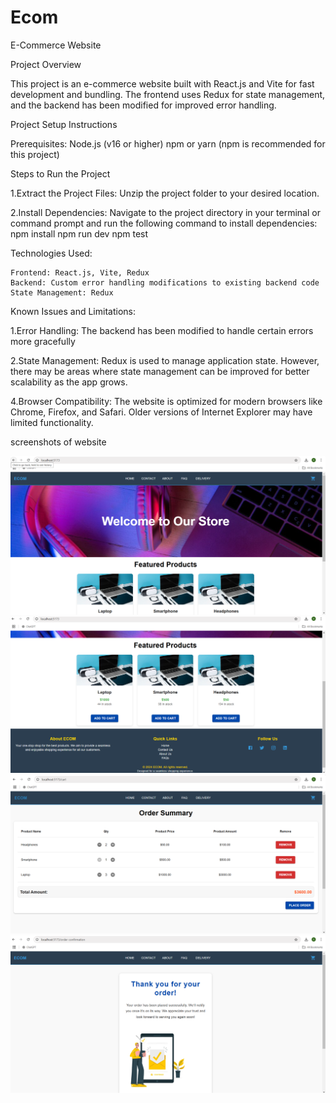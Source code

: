 # Ecom
E-Commerce Website

Project Overview

This project is an e-commerce website built with React.js and Vite for fast development and bundling. The frontend uses Redux for state management, and the backend has been modified for improved error handling.

Project Setup Instructions

Prerequisites:
Node.js (v16 or higher)
npm or yarn (npm is recommended for this project)

Steps to Run the Project

1.Extract the Project Files: Unzip the project folder to your desired location.

2.Install Dependencies: Navigate to the project directory in your terminal or command prompt and run the following command to install dependencies:
         npm install
         npm run dev
         npm test



Technologies Used:

    Frontend: React.js, Vite, Redux
    Backend: Custom error handling modifications to existing backend code
    State Management: Redux


Known Issues and Limitations:

 1.Error Handling: The backend has been modified to handle certain errors more gracefully

 2.State Management: Redux is used to manage application state. However, there may be areas where state management can be improved for better scalability as the app grows.
 
 4.Browser Compatibility: The website is optimized for modern browsers like Chrome, Firefox, and Safari. Older versions of Internet Explorer may have limited functionality.

screenshots of website

 ![Home page](<Screenshot 2024-12-26 080505.png>)
 ![Home page 2](<Screenshot 2024-12-26 081227.png>)
 ![Cart page](<Screenshot 2024-12-26 080903.png>)
 ![oderconfirm page](<Screenshot 2024-12-26 080931.png>)
